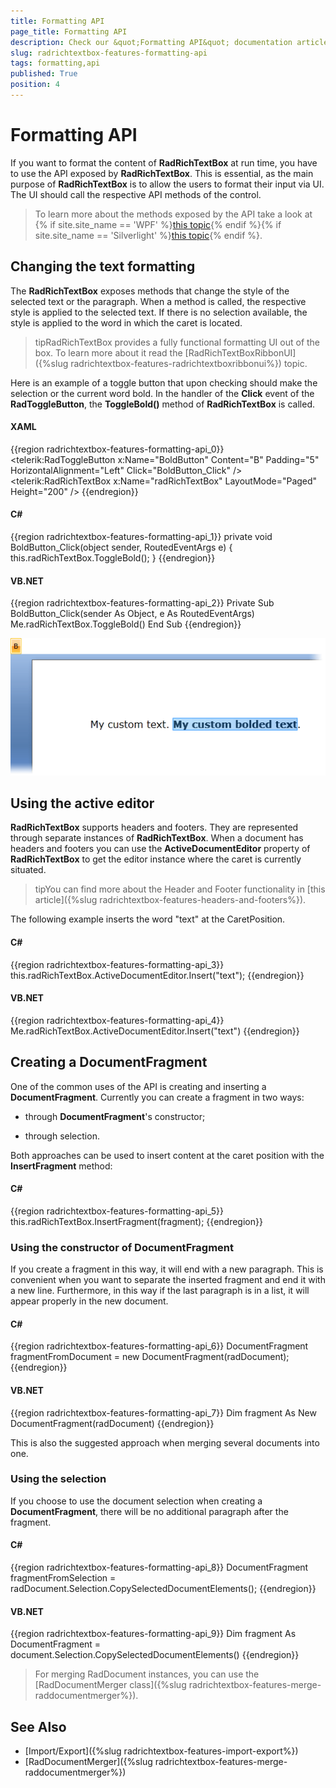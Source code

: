 ```yaml
---
title: Formatting API
page_title: Formatting API
description: Check our &quot;Formatting API&quot; documentation article for the RadRichTextBox {{ site.framework_name }} control.
slug: radrichtextbox-features-formatting-api
tags: formatting,api
published: True
position: 4
---
```


# Formatting API



If you want to format the content of __RadRichTextBox__ at run time, you have to use the API exposed by __RadRichTextBox__. This is essential, as the main purpose of __RadRichTextBox__ is to allow the users to format their input via UI. The UI should call the respective API methods of the control.
      

>To learn more about the methods exposed by the API take a look at {% if site.site_name == 'WPF' %}[this topic](http://www.telerik.com/help/wpf/allmembers_t_telerik_windows_controls_radrichtextbox.html){% endif %}{% if site.site_name == 'Silverlight' %}[this topic](http://www.telerik.com/help/silverlight/allmembers_t_telerik_windows_controls_radrichtextbox.html){% endif %}.
        

## Changing the text formatting

The __RadRichTextBox__ exposes methods that change the style of the selected text or the paragraph. When a method is called, the respective style is applied to the selected text. If there is no selection available, the style is applied to the word in which the caret is located.
        

>tipRadRichTextBox provides a fully functional formatting UI out of the box. To learn more about it read the [RadRichTextBoxRibbonUI]({%slug radrichtextbox-features-radrichtextboxribbonui%}) topic.
          

Here is an example of a toggle button that upon checking should make the selection or the current word bold. In the handler of the __Click__ event of the __RadToggleButton__, the __ToggleBold()__ method of __RadRichTextBox__ is called.
        

#### __XAML__

{{region radrichtextbox-features-formatting-api_0}}
    <StackPanel>
        <telerik:RadToggleButton x:Name="BoldButton" Content="B" Padding="5" HorizontalAlignment="Left" Click="BoldButton_Click" />
        <telerik:RadRichTextBox x:Name="radRichTextBox" LayoutMode="Paged" Height="200" />
    </StackPanel>
{{endregion}}



#### __C#__

{{region radrichtextbox-features-formatting-api_1}}
    private void BoldButton_Click(object sender, RoutedEventArgs e)
    {
        this.radRichTextBox.ToggleBold();
    }
{{endregion}}



#### __VB.NET__

{{region radrichtextbox-features-formatting-api_2}}
    Private Sub BoldButton_Click(sender As Object, e As RoutedEventArgs)
        Me.radRichTextBox.ToggleBold()
    End Sub
{{endregion}}

![WPF RadRichTextBox Bolded Text](images/RadRichTextBox_Formatting_01.png)

## Using the active editor

__RadRichTextBox__ supports headers and footers. They are represented through separate instances of  __RadRichTextBox__. When a document has headers and footers you can use the __ActiveDocumentEditor__ property           of __RadRichTextBox__ to get the editor instance where the caret is currently situated.
        

>tipYou can find more about the Header and Footer functionality in [this article]({%slug radrichtextbox-features-headers-and-footers%}).
          

The following example inserts the word "text" at the CaretPosition.

#### __C#__

{{region radrichtextbox-features-formatting-api_3}}
    this.radRichTextBox.ActiveDocumentEditor.Insert("text");
{{endregion}}



#### __VB.NET__

{{region radrichtextbox-features-formatting-api_4}}
	Me.radRichTextBox.ActiveDocumentEditor.Insert("text")
{{endregion}}



## Creating a DocumentFragment

One of the common uses of the API is creating and inserting a __DocumentFragment__. Currently you can create a fragment in two ways:
        

* through __DocumentFragment__'s constructor;
            

* through selection.
            

Both approaches can be used to insert content at the caret position with the __InsertFragment__ method:
        

#### __C#__

{{region radrichtextbox-features-formatting-api_5}}
    this.radRichTextBox.InsertFragment(fragment);
{{endregion}}

### Using the constructor of DocumentFragment

If you create a fragment in this way, it will end with a new paragraph. This is convenient when you want to separate the inserted fragment and end it with a new line. Furthermore, in this way if the last paragraph is in a list, it will appear properly in the new document.

#### __C#__

{{region radrichtextbox-features-formatting-api_6}}
    DocumentFragment fragmentFromDocument = new DocumentFragment(radDocument);
{{endregion}}



#### __VB.NET__

{{region radrichtextbox-features-formatting-api_7}}
    Dim fragment As New DocumentFragment(radDocument)
{{endregion}}



This is also the suggested approach when merging several documents into one.

### Using the selection

If you choose to use the document selection when creating a __DocumentFragment__, there will be no additional paragraph after the fragment.
            

#### __C#__

{{region radrichtextbox-features-formatting-api_8}}
    DocumentFragment fragmentFromSelection = radDocument.Selection.CopySelectedDocumentElements();
{{endregion}}



#### __VB.NET__

{{region radrichtextbox-features-formatting-api_9}}
    Dim fragment As DocumentFragment = document.Selection.CopySelectedDocumentElements()
{{endregion}}


>For merging RadDocument instances, you can use the [RadDocumentMerger class]({%slug radrichtextbox-features-merge-raddocumentmerger%}).

## See Also

 * [Import/Export]({%slug radrichtextbox-features-import-export%})
 * [RadDocumentMerger]({%slug radrichtextbox-features-merge-raddocumentmerger%})
